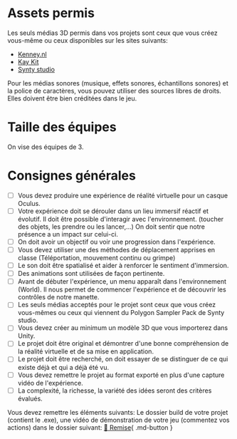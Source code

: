 # Assets permis
Les seuls médias 3D permis dans vos projets sont ceux que vous créez vous-même ou ceux disponibles sur les sites suivants:     

- [Kenney.nl](https://kenney.nl/assets/category:3D?sort=update)
- [Kay Kit](https://kaylousberg.itch.io/)
- [Synty studio](../unity/modeles_synty.md)

Pour les médias sonores (musique, effets sonores, échantillons sonores) et la police de caractères, vous pouvez utiliser des sources libres de droits. Elles doivent être bien créditées dans le jeu.

# Taille des équipes
On vise des équipes de 3. 

# Consignes générales
- [ ] Vous devez produire une expérience de réalité virtuelle pour un casque Oculus.
- [ ] Votre expérience doit se dérouler dans un lieu immersif réactif et évolutif. Il doit être possible d'interagir avec l'environnement. (toucher des objets, les prendre ou les lancer,...) On doit sentir que notre présence a un impact sur celui-ci.
- [ ] On doit avoir un objectif ou voir une progression dans l'expérience.
- [ ] Vous devez utiliser une des méthodes de déplacement apprises en classe (Téléportation, mouvement continu ou grimpe)
- [ ] Le son doit être spatialisé et aider à renforcer le sentiment d'immersion.
- [ ] Des animations sont utilisées de façon pertinente.
- [ ] Avant de débuter l'expérience, un menu apparaît dans l'environnement (World). Il nous permet de commencer l'expérience et de découvrir les contrôles de notre manette.
- [ ] Les seuls médias acceptés pour le projet sont ceux que vous créez vous-mêmes ou ceux qui viennent du Polygon Sampler Pack de Synty studio.
- [ ] Vous devez créer au minimum un modèle 3D que vous importerez dans Unity.
- [ ] Le projet doit être original et démontrer d'une bonne compréhension de la réalité virtuelle et de sa mise en application.
- [ ] Le projet doit être recherché, on doit essayer de se distinguer de ce qui existe déjà et qui a déjà été vu.
- [ ] Vous devez remettre le projet au format exporté en plus d'une capture vidéo de l'expérience.
- [ ] La complexité, la richesse, la variété des idées seront des critères évalués. 

Vous devez remettre les éléments suivants: Le dossier build de votre projet (contient le .exe), une vidéo de démonstration de votre jeu (commentez vos actions) dans le dossier suivant:
[📁 Remise](https://cmontmorency365-my.sharepoint.com/:f:/g/personal/lora_boisvert_cmontmorency_qc_ca/EuyNWLjHvnxPqPRiz6w8G08BhltAFOQm4P7kHai5QuqqAA?e=68qUHJ){ .md-button }   

